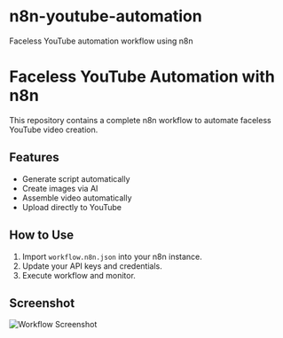 # n8n-youtube-automation
Faceless YouTube automation workflow using n8n
# Faceless YouTube Automation with n8n

This repository contains a complete n8n workflow to automate faceless YouTube video creation.

## Features
- Generate script automatically
- Create images via AI
- Assemble video automatically
- Upload directly to YouTube

## How to Use
1. Import `workflow.n8n.json` into your n8n instance.
2. Update your API keys and credentials.
3. Execute workflow and monitor.

## Screenshot
![Workflow Screenshot](screenshots/workflow.png)
